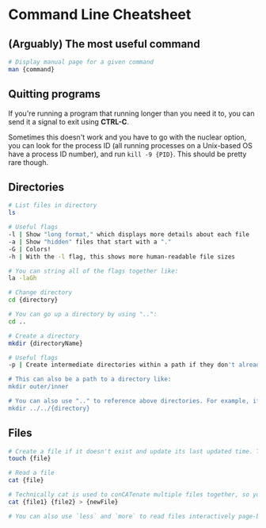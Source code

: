 # Command Line Cheatsheet

## (Arguably) The most useful command

```sh
# Display manual page for a given command
man {command}
```

## Quitting programs

If you're running a program that running longer than you need it to, you can send it a signal to exit using **CTRL-C**.

Sometimes this doesn't work and you have to go with the nuclear option, you can look for the process ID (all running processes on a Unix-based OS have a process ID number), and run `kill -9 {PID}`. This should be pretty rare though.

## Directories

```sh
# List files in directory
ls

# Useful flags
-l | Show "long format," which displays more details about each file
-a | Show "hidden" files that start with a "."
-G | Colors!
-h | With the -l flag, this shows more human-readable file sizes

# You can string all of the flags together like:
la -laGh

# Change directory
cd {directory}

# You can go up a directory by using "..":
cd ..

# Create a directory
mkdir {directoryName}

# Useful flags
-p | Create intermediate directories within a path if they don't already exist

# This can also be a path to a directory like:
mkdir outer/inner

# You can also use ".." to reference above directories. For example, if you need to create a directory two levels up:
mkdir ../../{directory}
```

## Files

```sh
# Create a file if it doesn't exist and update its last updated time. This doesn't sound useful but it can come in handy.
touch {file}

# Read a file
cat {file}

# Technically cat is used to conCATenate multiple files together, so you can use this to combine files. In Unix-style shell scripting, you can do handy things like direct the output of one command into a file, or even pipe them into other commands. For example, this copies the contents of two files into one:
cat {file1} {file2} > {newFile}

# You can also use `less` and `more` to read files interactively page-by-page. You can check the `man` page or check online for key controls. Just in case you use it and get stuck, press "q" to quit.
```

